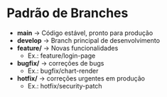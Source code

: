 # Padrão de Branches

- **main** → Código estável, pronto para produção
- **develop** → Branch principal de desenvolvimento
- **feature/** → Novas funcionalidades
    - Ex.: feature/login-page
- **bugfix/** → correções de bugs
    - Ex.: bugfix/chart-render
- **hotfix/** → correções urgentes em produção
    - Ex.: hotfix/security-patch
